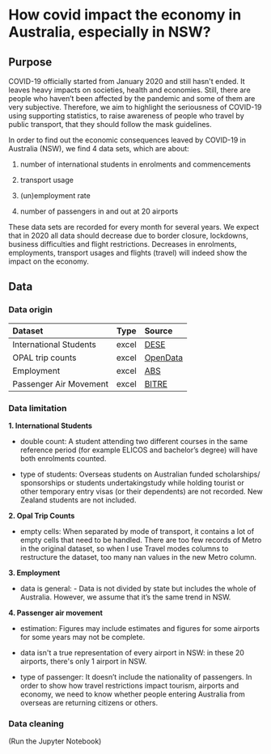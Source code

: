 # How covid impact the economy in Australia, especially in NSW?

## Purpose
COVID-19 officially started from January 2020 and still hasn't ended. It leaves heavy impacts on societies, health and economies. Still, there are people who haven’t been affected by the pandemic and some of them are very subjective. Therefore, we aim to highlight the seriousness of COVID-19 using supporting statistics, to raise awareness of people who travel by public transport, that they should follow the mask guidelines.

In order to find out the economic consequences leaved by COVID-19 in Australia
(NSW), we find 4 data sets, which are about:

1. number of international students in enrolments and commencements

2. transport usage
 
3. (un)employment rate
 
4. number of passengers in and out at 20 airports
   
These data sets are recorded for every month for several years. We expect that in 2020 all data should decrease due to border closure, lockdowns, business difficulties and flight restrictions. Decreases in enrolments, employments, transport usages and flights (travel) will indeed show the impact on the economy.

## Data

### Data origin

| Dataset   | Type | Source  | 
| :-------- | :--: | :------ |
| International Students| excel | [DESE](https://www.education.gov.au/resources/international-education-data-and-research)| 
| OPAL trip counts | excel | [OpenData](https://opendata.transport.nsw.gov.au/user/logindestination=node/10468) | 
| Employment | excel | [ABS](https://www.abs.gov.au/statistics/labour/employment-and-unemployment/labour-force-australia/jul-2022) |
| Passenger Air Movement | excel | [BITRE](https://data.gov.au/dataset/ds-dga-cc5d888f-5850-47f3-815d-08289b22f5a8/details)|

### Data limitation
**1. International Students**

- double count: A student attending two different courses in the same reference period (for example ELICOS and bachelor’s degree) will have both enrolments counted.

- type of students: Overseas students on Australian funded scholarships/ sponsorships or students undertakingstudy while holding tourist or other temporary entry visas (or their dependents) are not recorded. New Zealand students are not included.

**2. Opal Trip Counts**

- empty cells: When separated by mode of transport, it contains a lot of empty cells that need to be handled. There are too few records of Metro in the original dataset, so when I use Travel modes columns to restructure the dataset, too many nan values in the new Metro column.

**3. Employment**

- data is general: - Data is not divided by state but includes the whole of Australia. However, we assume that it’s the same trend in NSW.

**4. Passenger air movement**

- estimation: Figures may include estimates and figures for some airports for some years may not be complete.

- data isn't a true representation of every airport in NSW: in these 20 airports, there's only 1 airport in NSW.

- type of passenger: It doesn’t include the nationality of passengers. In order to show how travel restrictions impact tourism, airports and economy, we need to know whether people entering Australia from overseas are returning citizens or others.

### Data cleaning
(Run the Jupyter Notebook)



